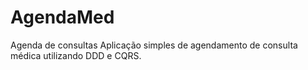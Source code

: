 # AgendaMed
Agenda de consultas
Aplicação simples de agendamento de consulta médica utilizando DDD e CQRS.
